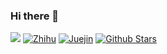 ### Hi there 👋

<!--
**JackLiR8/JackLiR8** is a ✨ _special_ ✨ repository because its `README.md` (this file) appears on your GitHub profile.

Here are some ideas to get you started:

- 🔭 I’m currently working on ...
- 🌱 I’m currently learning ...
- 👯 I’m looking to collaborate on ...
- 🤔 I’m looking for help with ...
- 💬 Ask me about ...
- 📫 How to reach me: ...
- 😄 Pronouns: ...
- ⚡ Fun fact: ...
-->

<p>

![](https://komarev.com/ghpvc/?username=JackLiR8)
[![Zhihu](https://img.shields.io/badge/dynamic/json?color=142026&labelColor=0066ff&logo=zhihu&logoColor=white&label=zhihu)](https://www.zhihu.com/people/shan-shang-de-zi-dian)
[![Juejin](https://img.shields.io/badge/juejin?logo=bytedance)](https://juejin.cn/user/3790771823325854)
[![Github Stars](https://img.shields.io/github/stars/JackLiR8?color=faf408&label=github%20stars&logo=github)](https://github.com/JackLiR8)

</p>
